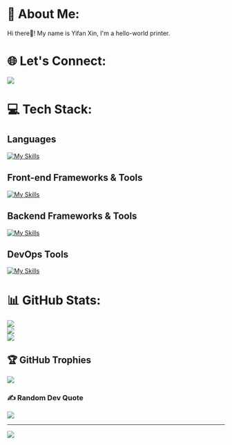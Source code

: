 # 💫 About Me:
Hi there👋! My name is Yifan Xin, I'm a hello-world printer.<br>

# 🌐 Let's Connect:

  <a href="https://skillicons.dev">
    <img src="https://skillicons.dev/icons?i=linkedin" />
  </a>


# 💻 Tech Stack:
## Languages
[![My Skills](https://skillicons.dev/icons?i=py,js,ts,html,css&theme=light)](https://skillicons.dev)


## Front-end Frameworks & Tools
[![My Skills](https://skillicons.dev/icons?i=react,redux,angular,bootstrap&theme=light)](https://skillicons.dev)


## Backend Frameworks & Tools
[![My Skills](https://skillicons.dev/icons?i=flask,express,nodejs,sqlite,sequelize,postman&theme=light)](https://skillicons.dev)

## DevOps Tools
[![My Skills](https://skillicons.dev/icons?i=docker,aws,git&theme=light)](https://skillicons.dev)

# 📊 GitHub Stats:
![](https://github-readme-stats.vercel.app/api?username=iffy713&theme=buefy&hide_border=false&include_all_commits=true&count_private=true)<br/>
![](https://github-readme-streak-stats.herokuapp.com/?user=iffy713&theme=buefy&hide_border=false)<br/>
![](https://github-readme-stats.vercel.app/api/top-langs/?username=iffy713&theme=buefy&hide_border=false&include_all_commits=true&count_private=true&layout=compact)

## 🏆 GitHub Trophies
![](https://github-profile-trophy.vercel.app/?username=iffy713&theme=onedark&no-frame=true&no-bg=false&margin-w=4)

### ✍️ Random Dev Quote
![](https://quotes-github-readme.vercel.app/api?type=horizontal&theme=light)


---
[![](https://visitcount.itsvg.in/api?id=iffy713&icon=0&color=12)](https://visitcount.itsvg.in)

<!-- Proudly created with GPRM ( https://gprm.itsvg.in ) -->
